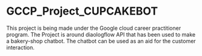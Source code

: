 # GCCP_Project_CUPCAKEBOT

This project is being made under the Google cloud career practitioner program.
The Project is around diaologflow API that has been used to make a bakery-shop chatbot.
The chatbot can be used as an aid for the customer interaction.
